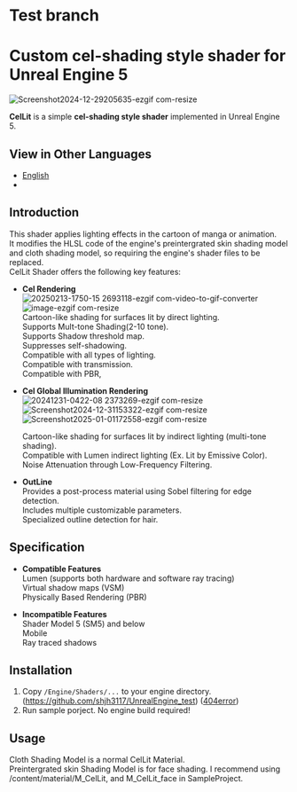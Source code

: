 # Test branch  

# **Custom cel-shading style shader for Unreal Engine 5**
![Screenshot2024-12-29205635-ezgif com-resize](https://github.com/user-attachments/assets/a1398d67-b2ad-4e15-828d-f196b49f4528)

**CelLit** is a simple **cel-shading style shader** implemented in Unreal Engine 5.

## View in Other Languages
- [English](README.md)
- 
## Introduction
This shader applies lighting effects in the cartoon of manga or animation.  
It modifies the HLSL code of the engine's preintergrated skin shading model and cloth shading model, so requiring the engine's shader files to be replaced.  
CelLit Shader offers the following key features:   

- **Cel Rendering**  
  ![20250213-1750-15 2693118-ezgif com-video-to-gif-converter](https://github.com/user-attachments/assets/3ac52842-b305-437c-bc2d-e830d6c6a541) ![image-ezgif com-resize](https://github.com/user-attachments/assets/5619a1aa-3b7e-4d6c-b600-0a16f2385a36)  
  Cartoon-like shading for surfaces lit by direct lighting.  
  Supports Mult-tone Shading(2-10 tone).  
  Supports Shadow threshold map.  
  Suppresses self-shadowing.  
  Compatible with all types of lighting.  
  Compatible with transmission.  
  Compatible with PBR,  

- **Cel Global Illumination Rendering**  
  ![20241231-0422-08 2373269-ezgif com-resize](https://github.com/user-attachments/assets/39da4092-d2cb-4790-83d0-4513dff94a0e) ![Screenshot2024-12-31153322-ezgif com-resize](https://github.com/user-attachments/assets/a2db7a80-8c63-4d67-89cb-20a9abf210af) ![Screenshot2025-01-01172558-ezgif com-resize](https://github.com/user-attachments/assets/fe3abbf7-48d6-44dc-9cdf-693a3e9100b8)  

  Cartoon-like shading for surfaces lit by indirect lighting (multi-tone shading).  
  Compatible with Lumen indirect lighting (Ex. Lit by Emissive Color).  
  Noise Attenuation through Low-Frequency Filtering.  
  
- **OutLine**  
  Provides a post-process material using Sobel filtering for edge detection.  
  Includes multiple customizable parameters.  
  Specialized outline detection for hair.  

## Specification
- **Compatible Features**  
  Lumen (supports both hardware and software ray tracing)  
  Virtual shadow maps (VSM)  
  Physically Based Rendering (PBR)  
    
- **Incompatible Features**  
  Shader Model 5 (SM5) and below  
  Mobile  
  Ray traced shadows  
  
## Installation
1. Copy `/Engine/Shaders/...` to your engine directory. (https://github.com/shjh3117/UnrealEngine_test) ([404error](https://forums.unrealengine.com/t/getting-error-404-in-github-while-trying-do-access-the-unreal-engine-source-code-repository/1312189))
2. Run sample porject.
No engine build required!

## Usage
  Cloth Shading Model is a normal CelLit Material.  
  Preintergrated skin Shading Model is for face shading.
  I recommend using /content/material/M_CelLit, and M_CelLit_face in SampleProject.
